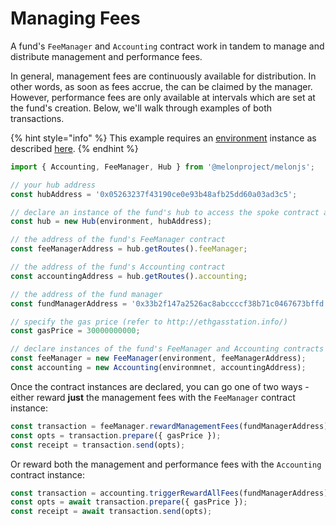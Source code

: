 # Managing Fees

A fund's `FeeManager` and `Accounting` contract work in tandem to manage and distribute management and performance fees. 

In general, management fees are continuously available for distribution. In other words, as soon as fees accrue, the can be claimed by the manager. However, performance fees are only available at intervals which are set at the fund's creation. Below, we'll walk through examples of both transactions.

{% hint style="info" %}
This example requires an [environment](../building-blocks/environment/) instance as described [here](../building-blocks/environment/).
{% endhint %}

```javascript
import { Accounting, FeeManager, Hub } from '@melonproject/melonjs';

// your hub address
const hubAddress = '0x05263237f43190ce0e93b48afb25dd60a03ad3c5';

// declare an instance of the fund's hub to access the spoke contract addresses
const hub = new Hub(environment, hubAddress);

// the address of the fund's FeeManager contract
const feeManagerAddress = hub.getRoutes().feeManager; 

// the address of the fund's Accounting contract
const accountingAddress = hub.getRoutes().accounting; 

// the address of the fund manager
const fundManagerAddress = '0x33b2f147a2526ac8abccccf38b71c0467673bffd';

// specify the gas price (refer to http://ethgasstation.info/)
const gasPrice = 30000000000; 

// declare instances of the fund's FeeManager and Accounting contracts
const feeManager = new FeeManager(environment, feeManagerAddress);
const accounting = new Accounting(environmnet, accountingAddress);
```

Once the contract instances are declared, you can go one of two ways - either reward **just** the management fees with the `FeeManager` contract instance:

```javascript
const transaction = feeManager.rewardManagementFees(fundManagerAddress);
const opts = transaction.prepare({ gasPrice });
const receipt = transaction.send(opts);
```

Or reward both the management and performance fees with the `Accounting` contract instance:

```javascript
const transaction = accounting.triggerRewardAllFees(fundManagerAddress);
const opts = await transaction.prepare({ gasPrice });
const receipt = await transaction.send(opts);
```

